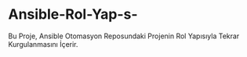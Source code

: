 # Ansible-Rol-Yap-s-
Bu Proje, Ansible Otomasyon Reposundaki Projenin Rol Yapısıyla Tekrar Kurgulanmasını İçerir.
